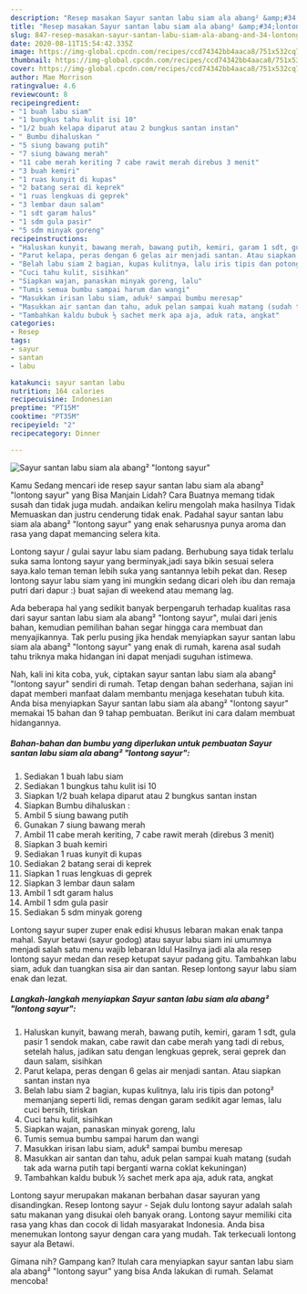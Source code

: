 ```yaml
---
description: "Resep masakan Sayur santan labu siam ala abang² &amp;#34;lontong sayur&amp;#34; | Resep Membuat Sayur santan labu siam ala abang² &amp;#34;lontong sayur&amp;#34; Yang Menggugah Selera"
title: "Resep masakan Sayur santan labu siam ala abang² &amp;#34;lontong sayur&amp;#34; | Resep Membuat Sayur santan labu siam ala abang² &amp;#34;lontong sayur&amp;#34; Yang Menggugah Selera"
slug: 847-resep-masakan-sayur-santan-labu-siam-ala-abang-and-34-lontong-sayur-and-34-resep-membuat-sayur-santan-labu-siam-ala-abang-and-34-lontong-sayur-and-34-yang-menggugah-selera
date: 2020-08-11T15:54:42.335Z
image: https://img-global.cpcdn.com/recipes/ccd74342bb4aaca8/751x532cq70/sayur-santan-labu-siam-ala-abang-lontong-sayur-foto-resep-utama.jpg
thumbnail: https://img-global.cpcdn.com/recipes/ccd74342bb4aaca8/751x532cq70/sayur-santan-labu-siam-ala-abang-lontong-sayur-foto-resep-utama.jpg
cover: https://img-global.cpcdn.com/recipes/ccd74342bb4aaca8/751x532cq70/sayur-santan-labu-siam-ala-abang-lontong-sayur-foto-resep-utama.jpg
author: Mae Morrison
ratingvalue: 4.6
reviewcount: 8
recipeingredient:
- "1 buah labu siam"
- "1 bungkus tahu kulit isi 10"
- "1/2 buah kelapa diparut atau 2 bungkus santan instan"
- " Bumbu dihaluskan "
- "5 siung bawang putih"
- "7 siung bawang merah"
- "11 cabe merah keriting 7 cabe rawit merah direbus 3 menit"
- "3 buah kemiri"
- "1 ruas kunyit di kupas"
- "2 batang serai di keprek"
- "1 ruas lengkuas di geprek"
- "3 lembar daun salam"
- "1 sdt garam halus"
- "1 sdm gula pasir"
- "5 sdm minyak goreng"
recipeinstructions:
- "Haluskan kunyit, bawang merah, bawang putih, kemiri, garam 1 sdt, gula pasir 1 sendok makan, cabe rawit dan cabe merah yang tadi di rebus, setelah halus, jadikan satu dengan lengkuas geprek, serai geprek dan daun salam, sisihkan"
- "Parut kelapa, peras dengan 6 gelas air menjadi santan. Atau siapkan santan instan nya"
- "Belah labu siam 2 bagian, kupas kulitnya, lalu iris tipis dan potong² memanjang seperti lidi, remas dengan garam sedikit agar lemas, lalu cuci bersih, tiriskan"
- "Cuci tahu kulit, sisihkan"
- "Siapkan wajan, panaskan minyak goreng, lalu"
- "Tumis semua bumbu sampai harum dan wangi"
- "Masukkan irisan labu siam, aduk² sampai bumbu meresap"
- "Masukkan air santan dan tahu, aduk pelan sampai kuah matang (sudah tak ada warna putih tapi berganti warna coklat kekuningan)"
- "Tambahkan kaldu bubuk ½ sachet merk apa aja, aduk rata, angkat"
categories:
- Resep
tags:
- sayur
- santan
- labu

katakunci: sayur santan labu 
nutrition: 164 calories
recipecuisine: Indonesian
preptime: "PT15M"
cooktime: "PT35M"
recipeyield: "2"
recipecategory: Dinner

---
```



![Sayur santan labu siam ala abang² &#34;lontong sayur&#34;](https://img-global.cpcdn.com/recipes/ccd74342bb4aaca8/751x532cq70/sayur-santan-labu-siam-ala-abang-lontong-sayur-foto-resep-utama.jpg)

Kamu Sedang mencari ide resep sayur santan labu siam ala abang² &#34;lontong sayur&#34; yang Bisa Manjain Lidah? Cara Buatnya memang tidak susah dan tidak juga mudah. andaikan keliru mengolah maka hasilnya Tidak Memuaskan dan justru cenderung tidak enak. Padahal sayur santan labu siam ala abang² &#34;lontong sayur&#34; yang enak seharusnya punya aroma dan rasa yang dapat memancing selera kita.

Lontong sayur / gulai sayur labu siam padang. Berhubung saya tidak terlalu suka sama lontong sayur yang berminyak,jadi saya bikin sesuai selera saya.kalo teman teman lebih suka yang santannya lebih pekat dan. Resep lontong sayur labu siam yang ini mungkin sedang dicari oleh ibu dan remaja putri dari dapur :) buat sajian di weekend atau memang lag.

Ada beberapa hal yang sedikit banyak berpengaruh terhadap kualitas rasa dari sayur santan labu siam ala abang² &#34;lontong sayur&#34;, mulai dari jenis bahan, kemudian pemilihan bahan segar hingga cara membuat dan menyajikannya. Tak perlu pusing jika hendak menyiapkan sayur santan labu siam ala abang² &#34;lontong sayur&#34; yang enak di rumah, karena asal sudah tahu triknya maka hidangan ini dapat menjadi suguhan istimewa.


Nah, kali ini kita coba, yuk, ciptakan sayur santan labu siam ala abang² &#34;lontong sayur&#34; sendiri di rumah. Tetap dengan bahan sederhana, sajian ini dapat memberi manfaat dalam membantu menjaga kesehatan tubuh kita. Anda bisa menyiapkan Sayur santan labu siam ala abang² &#34;lontong sayur&#34; memakai 15 bahan dan 9 tahap pembuatan. Berikut ini cara dalam membuat hidangannya.

<!--inarticleads1-->

##### Bahan-bahan dan bumbu yang diperlukan untuk pembuatan Sayur santan labu siam ala abang² &#34;lontong sayur&#34;:

1. Sediakan 1 buah labu siam
1. Sediakan 1 bungkus tahu kulit isi 10
1. Siapkan 1/2 buah kelapa diparut atau 2 bungkus santan instan
1. Siapkan  Bumbu dihaluskan :
1. Ambil 5 siung bawang putih
1. Gunakan 7 siung bawang merah
1. Ambil 11 cabe merah keriting, 7 cabe rawit merah (direbus 3 menit)
1. Siapkan 3 buah kemiri
1. Sediakan 1 ruas kunyit di kupas
1. Sediakan 2 batang serai di keprek
1. Siapkan 1 ruas lengkuas di geprek
1. Siapkan 3 lembar daun salam
1. Ambil 1 sdt garam halus
1. Ambil 1 sdm gula pasir
1. Sediakan 5 sdm minyak goreng


Lontong sayur super zuper enak edisi khusus lebaran makan enak tanpa mahal. Sayur betawi (sayur godog) atau sayur labu siam ini umumnya menjadi salah satu menu wajib lebaran Idul Hasilnya jadi ala ala resep lontong sayur medan dan resep ketupat sayur padang gitu. Tambahkan labu siam, aduk dan tuangkan sisa air dan santan. Resep lontong sayur labu siam enak dan lezat. 

<!--inarticleads2-->

##### Langkah-langkah menyiapkan Sayur santan labu siam ala abang² &#34;lontong sayur&#34;:

1. Haluskan kunyit, bawang merah, bawang putih, kemiri, garam 1 sdt, gula pasir 1 sendok makan, cabe rawit dan cabe merah yang tadi di rebus, setelah halus, jadikan satu dengan lengkuas geprek, serai geprek dan daun salam, sisihkan
1. Parut kelapa, peras dengan 6 gelas air menjadi santan. Atau siapkan santan instan nya
1. Belah labu siam 2 bagian, kupas kulitnya, lalu iris tipis dan potong² memanjang seperti lidi, remas dengan garam sedikit agar lemas, lalu cuci bersih, tiriskan
1. Cuci tahu kulit, sisihkan
1. Siapkan wajan, panaskan minyak goreng, lalu
1. Tumis semua bumbu sampai harum dan wangi
1. Masukkan irisan labu siam, aduk² sampai bumbu meresap
1. Masukkan air santan dan tahu, aduk pelan sampai kuah matang (sudah tak ada warna putih tapi berganti warna coklat kekuningan)
1. Tambahkan kaldu bubuk ½ sachet merk apa aja, aduk rata, angkat


Lontong sayur merupakan makanan berbahan dasar sayuran yang disandingkan. Resep lontong sayur - Sejak dulu lontong sayur adalah salah satu makanan yang disukai oleh banyak orang. Lontong sayur memiliki cita rasa yang khas dan cocok di lidah masyarakat Indonesia. Anda bisa menemukan lontong sayur dengan cara yang mudah. Tak terkecuali lontong sayur ala Betawi. 

Gimana nih? Gampang kan? Itulah cara menyiapkan sayur santan labu siam ala abang² &#34;lontong sayur&#34; yang bisa Anda lakukan di rumah. Selamat mencoba!
